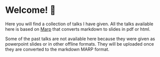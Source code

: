 # Welcome! 👋

Here you will find a collection of talks I have given. All the talks available here is based on [Marp](https://marp.app) that converts markdown to slides in pdf or html.

Some of the past talks are not available here because they were given as powerpoint slides or in other offline formats. They will be uploaded once they are converted to the markdown MARP format.
